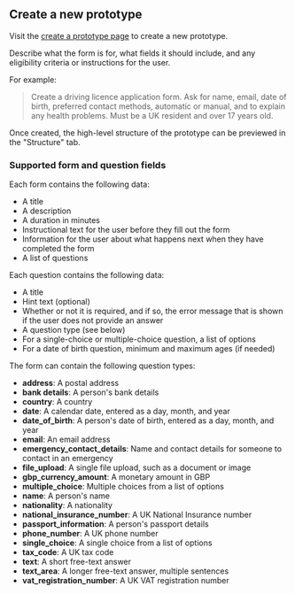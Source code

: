 ## Create a new prototype <!-- markdownlint-disable-line first-line-h1 -->

Visit the [create a prototype page](/create) to create a new prototype.

Describe what the form is for, what fields it should include, and any eligibility criteria or instructions for the user.

For example:
> Create a driving licence application form. Ask for name, email, date of birth, preferred contact methods, automatic or manual, and to explain any health problems. Must be a UK resident and over 17 years old.

Once created, the high-level structure of the prototype can be previewed in the "Structure" tab.

### Supported form and question fields

Each form contains the following data:

- A title
- A description
- A duration in minutes
- Instructional text for the user before they fill out the form
- Information for the user about what happens next when they have completed the form
- A list of questions

Each question contains the following data:

- A title
- Hint text (optional)
- Whether or not it is required, and if so, the error message that is shown if the user does not provide an answer
- A question type (see below)
- For a single-choice or multiple-choice question, a list of options
- For a date of birth question, minimum and maximum ages (if needed)

The form can contain the following question types:

- **address**: A postal address
- **bank details**: A person's bank details
- **country**: A country
- **date**: A calendar date, entered as a day, month, and year
- **date_of_birth**: A person's date of birth, entered as a day, month, and year
- **email**: An email address
- **emergency_contact_details**: Name and contact details for someone to contact in an emergency
- **file_upload**: A single file upload, such as a document or image
- **gbp_currency_amount**: A monetary amount in GBP
- **multiple_choice**: Multiple choices from a list of options
- **name**: A person's name
- **nationality**: A nationality
- **national_insurance_number**: A UK National Insurance number
- **passport_information**: A person's passport details
- **phone_number**: A UK phone number
- **single_choice**: A single choice from a list of options
- **tax_code**: A UK tax code
- **text**: A short free-text answer
- **text_area**: A longer free-text answer, multiple sentences
- **vat_registration_number**: A UK VAT registration number
